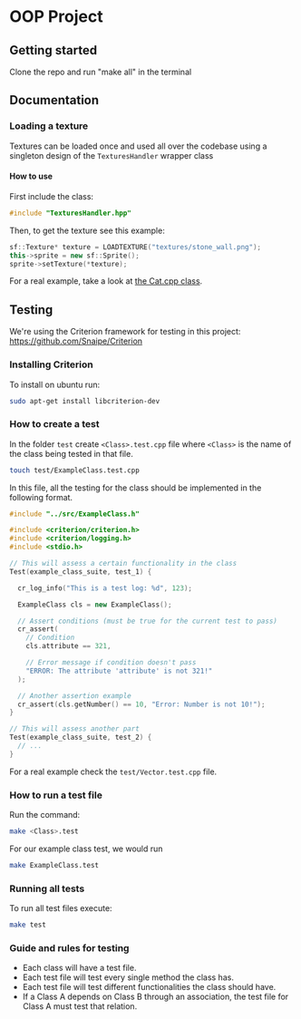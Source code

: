 # OOP Project

## Getting started

Clone the repo and run "make all" in the terminal

## Documentation

### Loading a texture
Textures can be loaded once and used all over the codebase using a singleton design of the `TexturesHandler` wrapper class

#### How to use
First include the class:
```c++
#include "TexturesHandler.hpp"
```
Then, to get the texture see this example:
```c++
sf::Texture* texture = LOADTEXTURE("textures/stone_wall.png");
this->sprite = new sf::Sprite();
sprite->setTexture(*texture);
```

For a real example, take a look at [the Cat.cpp class](src/Cat.cpp).

## Testing

We're using the Criterion framework for testing in this project: https://github.com/Snaipe/Criterion

### Installing Criterion

To install on ubuntu run:

```bash
sudo apt-get install libcriterion-dev
```

### How to create a test

In the folder `test` create `<Class>.test.cpp` file where `<Class>` is the name of the class being tested in that file.

```bash
touch test/ExampleClass.test.cpp
```

In this file, all the testing for the class should be implemented in the following format.

```c++
#include "../src/ExampleClass.h"

#include <criterion/criterion.h>
#include <criterion/logging.h>
#include <stdio.h>

// This will assess a certain functionality in the class
Test(example_class_suite, test_1) {

  cr_log_info("This is a test log: %d", 123);

  ExampleClass cls = new ExampleClass();

  // Assert conditions (must be true for the current test to pass)
  cr_assert(
    // Condition
    cls.attribute == 321,

    // Error message if condition doesn't pass
    "ERROR: The attribute 'attribute' is not 321!"
  );

  // Another assertion example
  cr_assert(cls.getNumber() == 10, "Error: Number is not 10!");
}

// This will assess another part
Test(example_class_suite, test_2) {
  // ...
}
```

For a real example check the `test/Vector.test.cpp` file.

### How to run a test file

Run the command:

```bash
make <Class>.test
```

For our example class test, we would run

```bash
make ExampleClass.test
```

### Running all tests

To run all test files execute:

```bash
make test
```

### Guide and rules for testing

- Each class will have a test file.
- Each test file will test every single method the class has.
- Each test file will test different functionalities the class should have.
- If a Class A depends on Class B through an association, the test file for Class A must test that relation.
